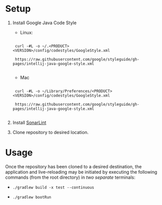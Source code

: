# Setup

1. Install Google Java Code Style

    - Linux: 
    <pre><code>
    curl -#L -o ~/.&ltPRODUCT&gt&ltVERSION&gt/config/codestyles/GoogleStyle.xml

    https://raw.githubusercontent.com/google/styleguide/gh-pages/intellij-java-google-style.xml
    </code></pre>

    - Mac
    <pre><code>
    curl -#L -o ~/Library/Preferences/&ltPRODUCT&gt&ltVERSION&gt/config/codestyles/GoogleStyle.xml

    https://raw.githubusercontent.com/google/styleguide/gh-pages/intellij-java-google-style.xml
    </code></pre>    

2. Install [SonarLint](https://www.sonarlint.org/ "SonarLint")

3. Clone repository to desired location.

# Usage

Once the repository has been cloned to a desired destination, the application and live-reloading may be initiated by executing the following commands (from the root directory) in *two separate* terminals:

- `./gradlew build -x test --continuous`

- `./gradlew bootRun`


